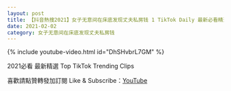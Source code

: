 ```yaml
---
layout: post
title: 【抖音熱搜2021】女子无意间在床底发现丈夫私房钱 1 TikTok Daily 最新必看精選合集2021 02 02
date: 2021-02-02
category: 女子无意间在床底发现丈夫私房钱
---
```


{% include youtube-video.html id="DhSHvbrL7GM" %}

2021必看 最新精選 Top TikTok Trending Clips

喜歡請點贊轉發加訂閱 Like & Subscribe：[YouTube](https://www.youtube.com/channel/UCAoR7VcanIPd04uEq_GIylA/videos)


